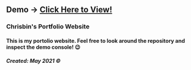 ## Demo 	&#8594; <a href="https://chrisbin95.github.io/Portfolio/">Click Here to View!</a>

### Chrisbin's Portfolio Website

#### This is my portolio website. Feel free to look around the repository and inspect the demo console! 😉

##### Created: May 2021 &copy;
